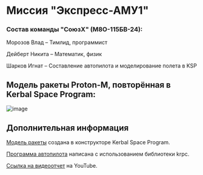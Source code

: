 # Миссия "Экспресс-АМУ1"

### Состав команды "СоюзХ" (М8О-115БВ-24):
Морозов Влад – Тимлид, программист

Дейберт Никита – Математик, физик

Шарков Игнат – Составление автопилота и моделирование полета в KSP

## Модель ракеты Proton-M, повторённая в Kerbal Space Program:
![image](https://github.com/user-attachments/assets/94ca6045-7a06-46be-929e-701c48107a34)

## Дополнительная информация

[Модель ракеты](https://github.com/keramicheskiy/VARKT/blob/main/Proton-M%20EchoStar.craft) создана в конструкторе Kerbal Space Program.

[Программа автопилота](https://github.com/keramicheskiy/VARKT/blob/main/main.py) написана с использованием библиотеки krpc.

[Ссылка на видеоотчет](https://youtu.be/zUaC9xeeAPg) на YouTube.

